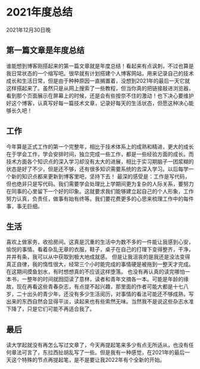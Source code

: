 # 2021年度总结 
2021年12月30日晚
## 第一篇文章是年度总结
谁能想到博客刚搭起来的第一篇文章就是年度总结！看起来有点讽刺，不过也算是我日常状态的一个缩写吧。很早就有计划搭建个人博客网站，用来记录自己的技术成长和生活日常，但是由于种种原因一直搁置着，没想到2021年的最后一天它就这样搭起来了。虽然只是从网上搜索了一些教程，但当你真的把链接敲进浏览器，看到那个页面展示在屏幕上的时候，还是会有些按奈不住的激动！也下决心要维护好这个博客，认真写好每一篇技术文章，记录好每天的生活状态，但愿这种决心能够长久吧！
## 工作
今年算是正式工作的第一个完整年，相比于技术体系上的成熟和精进，更大的成长在于学会工作，学会安排时间，独立完成一些工作，都是一些经验方面的成长。而技术方面各个知识点的深入学习却没有太大的进展，相比于实习期脑子一团浆糊的状态是好了不少，但是还不够，还有很多知识需要系统的去深入学习。以后每学一个新的知识点都来更新到博客里吧，坚持下去！
最深的感受是：工作是写代码，但也绝非只是写代码。我们需要学会处理比上学期间更为复杂的人际关系，要努力在同事的心里留下一个好的印象。这就要求我们能够建立起自己的个人形象，工作努力认真，负责任，做事有始有终等。我们要花费更多的心思来梳理工作中的每件事，事无巨细。
## 生活
喜欢上做家务，收拾房间。这真是沉重的生活中为数不多的一件能让我感到心安，愉悦的事情。看着杂乱无章的衣服，鞋子，桌子在自己的打理下变得整齐，干净，井井有条，我可以从中获取到极大地成就感。
但是让我沮丧的是我还是没法变得真正自律，我的惰性很大，经常三个小时能完成的事情硬是被拖到一整天才完成。在这期间摸鱼划水，有时想想真的不应该这样堕落。
也没有再认真的读完哪怕一本书，一整年的时间就囫囵读了意林，读者和青年文摘各一本。可能是年龄的缘故，现在再看这些青春杂志，有点提不起兴趣，那里面的作者可能大都是十七八岁，二十出头的青少年，还没有多少生活阅历，对事情的看法可能还不够成熟，写出来的东西自然会显得平淡，读起来也有些索然无味。当然我不是说这些杂志水准下降了，只是它们可能不再适合我了。
## 最后
读大学起就没有再怎么写过文章了，今天再提起笔来多少有点无所适从，也没有任何章法可言了，东拉西扯胡乱写了一些。但是我有一种感觉，在2021年的最后一天这个特殊的节点再提起笔，是不是要让我2022年有个全新的开始。